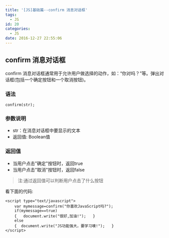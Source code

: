 ```yaml
---
title: '[JS]基础篇--confirm 消息对话框'
tags:
  - JS
id: 20
categories:
  - JS
date: 2016-12-27 22:55:06
---
```


## confirm 消息对话框

confirm 消息对话框通常用于允许用户做选择的动作，如：“你对吗？”等。弹出对话框(包括一个确定按钮和一个取消按钮)。

### 语法

	confirm(str);

### 参数说明
- str：在消息对话框中要显示的文本
- 返回值: Boolean值


### 返回值

- 当用户点击"确定"按钮时，返回true
- 当用户点击"取消"按钮时，返回false
> 注:通过返回值可以判断用户点击了什么按钮

看下面的代码:

	<script type="text/javascript">
	    var mymessage=confirm("你喜欢JavaScript吗?");
	    if(mymessage==true)
	    {   document.write("很好,加油!");   }
	    else
	    {  document.write("JS功能强大，要学习噢!");   }
	</script>